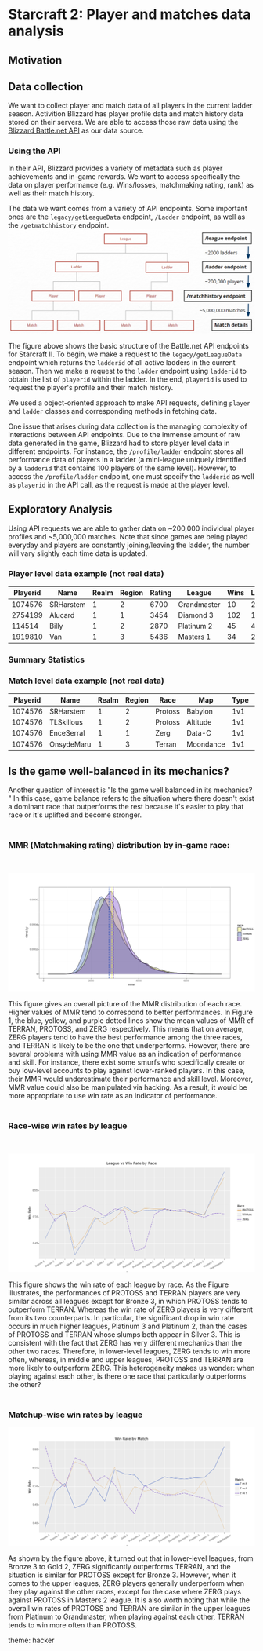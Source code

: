 # Starcraft 2: Player and matches data analysis

## Motivation

## Data collection
We want to collect player and match data of all players in the current ladder season. Activition Blizzard has player profile data and match history data stored on their servers. We are able to access those raw data using the [Blizzard Battle.net API](https://develop.battle.net/documentation/starcraft-2/community-apis) as our data source. 

### Using the API
In their API, Blizzard provides a variety of metadata such as player achievements and in-game rewards. We want to access specifically the data on player performance (e.g. Wins/losses, matchmaking rating, rank) as well as their match history. 

The data we want comes from a variety of API endpoints. Some important ones are the `legacy/getLeagueData` endpoint, `/Ladder` endpoint, as well as the `/getmatchhistory` endpoint.
![datacollectionflowchart](static/img/datacollectionflowchart.png)

The figure above shows the basic structure of the Battle.net API endpoints for Starcraft II. To begin, we make a request to the `legacy/getLeagueData` endpoint which returns the `ladderid` of all active ladders in the current season. Then we make a request to the `ladder` endpoint using `ladderid` to obtain the list of `playerid` within the ladder. In the end, `playerid` is used to request the player's profile and their match history.

We used a object-oriented approach to make API requests, defining `player` and `ladder` classes and corresponding methods in fetching data. 

One issue that arises during data collection is the managing complexity of interactions between API endpoints. Due to the immense amount of raw data generated in the game, Blizzard had to store player level data in different endpoints. For instance, the `/profile/ladder` endpoint stores all performance data of players in a ladder (a mini-league uniquely identified by a `ladderid` that contains 100 players of the same level). However, to access the `/profile/ladder` endpoint, one must specify the `ladderid` as well as `playerid` in the API call, as the request is made at the player level.

## Exploratory Analysis

Using API requests we are able to gather data on ~200,000 individual player profiles and ~5,000,000 matches. Note that since games are being played everyday and players are constantly joining/leaving the ladder, the number will vary slightly each time data is updated.
### Player level data example (not real data)
|Playerid|Name|Realm|Region|Rating|League|Wins|Losses|Race|
|--------|----|-----|------|------|------|----|------|----|
|1074576|SRHarstem|1|2|6700|Grandmaster|10|2|Protoss|
|2754199|Alucard|1|1|3454|Diamond 3|102|110|Terran|
|114514|Billy|1|2|2870|Platinum 2|45|40|Protoss|
|1919810|Van|1|3|5436|Masters 1|34|25|Zerg|

### Summary Statistics



### Match level data example (not real data)

|Playerid|Name|Realm|Region|Race|Map|Type|Result|Speed|Date|
|--------|----|-----|------|----|--|------|----|------|----|
|1074576|SRHarstem|1|2|Protoss|Babylon|1v1|Win|faster|1675124962|
|1074576|TLSkillous|1|2|Protoss|Altitude|1v1|Win|faster|1669691322|
|1074576|EnceSerral|1|1|Zerg|Data-C|1v1|Win|faster|1671114514|
|1074576|OnsydeMaru|1|3|Terran|Moondance|1v1|Loss|faster|1675106898|




## Is the game well-balanced in its mechanics? 

Another question of interest is "Is the game well balanced in its mechanics? " In this case, game balance refers to the situation where there doesn't exist a dominant race that outperforms the rest because it's easier to play that race or it's uplifted and become stronger.

### **<br>MMR (Matchmaking rating) distribution by in-game race:**
<br>  

![mmrdistributionbyrace](static/img/MMR_distribution_by_race.png)

This figure gives an overall picture of the MMR distribution of each race. Higher values of MMR tend to correspond to better performances. In Figure 1, the blue, yellow, and purple dotted lines show the mean values of MMR of TERRAN, PROTOSS, and ZERG respectively. This means that on average, ZERG players tend to have the best performance among the three races, and TERRAN is likely to be the one that underperforms. However, there are several problems with using MMR value as an indication of performance and skill. For instance, there exist some smurfs who specifically create or buy low-level accounts to play against lower-ranked players. In this case, their MMR would underestimate their performance and skill level. Moreover, MMR value could also be manipulated via hacking. As a result, it would be more appropriate to use win rate as an indicator of performance. 
### <br>**Race-wise win rates by league**
<br>  

![racewinratesbyleague](static/img/race_winrates_by_league.png)

This figure shows the win rate of each league by race. As the Figure illustrates, the performances of PROTOSS and TERRAN players are very similar across all leagues except for Bronze 3, in which PROTOSS tends to outperform TERRAN. Whereas the win rate of ZERG players is very different from its two counterparts. In particular, the significant drop in win rate occurs in much higher leagues, Platinum 3 and Platinum 2, than the cases of PROTOSS and TERRAN whose slumps both appear in Silver 3. This is consistent with the fact that ZERG has very different mechanics than the other two races.  Therefore, in lower-level leagues, ZERG tends to win more often, whereas, in middle and upper leagues, PROTOSS and TERRAN are more likely to outperform ZERG. This heterogeneity makes us wonder: when playing against each other, is there one race that particularly outperforms the other? 
### <br>**Matchup-wise win rates by league**

![matchupwinratesbyleague](static/img/matchup_winrates_by_league.png)

As shown by the figure above, it turned out that in lower-level leagues, from Bronze 3 to Gold 2, ZERG significantly outperforms TERRAN, and the situation is similar for PROTOSS except for Bronze 3. However, when it comes to the upper leagues, ZERG players generally underperform when they play against the other races, except for the case where ZERG plays against PROTOSS in Masters 2 league. It is also worth noting that while the overall win rates of PROTOSS and TERRAN are similar in the upper leagues from Platinum to Grandmaster, when playing against each other, TERRAN tends to win more often than PROTOSS.

theme: hacker
